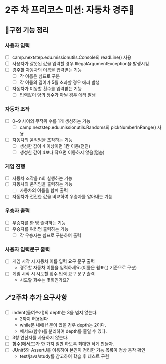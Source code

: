 # 2주 차 프리코스 미션: 자동차 경주🚗

## 📄구현 기능 정리

### 사용자 입력

- [ ] camp.nextstep.edu.missionutils.Console의 readLine() 사용
- [ ] 사용자가 잘못된 값을 입력할 경우 IllegalArgumentException을 발생시킴
- [ ] 경주할 자동차의 이름을 입력받는 기능
    - [ ] 각 이름은 쉼표로 구분
    - [ ] 각 이름의 길이가 5를 초과할 경우 에러 발생
- [ ] 자동차가 이동할 횟수를 입력받는 기능
    - [ ] 입력값이 양의 정수가 아닐 경우 에러 발생

### 자동차 조작

- [ ] 0~9 사이의 무작위 수를 1개 생성하는 기능
    - [ ] camp.nextstep.edu.missionutils.Randoms의 pickNumberInRange() 사용
- [ ] 자동차의 움직임을 조작하는 기능
    - [ ] 생성한 값이 4 이상이면 1칸 이동(전진)
    - [ ] 생성한 값이 4보다 작으면 이동하지 않음(멈춤)

### 게임 진행

- [ ] 자동차 조작을 n회 실행하는 기능
- [ ] 자동차의 움직임을 출력하는 기능
    - [ ] 자동차의 이름을 함께 출력
- [ ] 자동차가 전진한 값을 비교하여 우승자를 알아내는 기능

### 우승자 출력

- [ ] 우승자를 한 명 출력하는 기능
- [ ] 우승자를 여러명 출력하는 기능
    - [ ] 각 우승자는 쉼표로 구분하여 출력

### 사용자 입력문구 출력

- [ ] 게임 시작 시 자동차 이름 입력 요구 문구 출력
    - 경주할 자동차 이름을 입력하세요.(이름은 쉼표(,) 기준으로 구분)
- [ ] 게임 시작 시 시도할 횟수 입력 요구 문구 출력
    - 시도할 회수는 몇회인가요?

## 🪄2주차 추가 요구사항

-[ ] indent(들여쓰기)의 depth는 3을 넘지 않는다.
    - 2까지 허용된다
    - while문 내에 if 문이 있을 경우 depth는 2이다.
    - 메서드(함수)를 분리하여 depth를 줄일 수 있다.
- [ ] 3항 연산자를 사용하지 않는다.
- [ ] 함수(메서드)가 한 가지 일만 하도록 최대한 작게 만들자.
- [ ] JUnit5와 AssertJ를 이용하여 본인이 정리한 기능 목록이 정상 동작 확인
    - test/java/study를 참고하여 학습 후 테스트 구현
